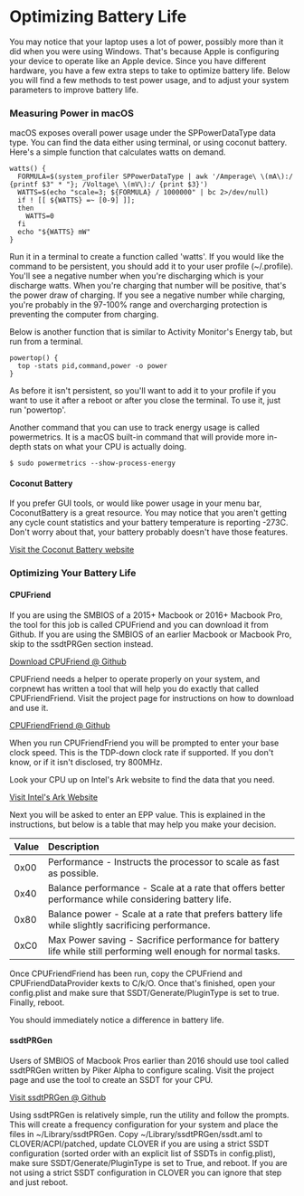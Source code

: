 # Optimizing Battery Life

You may notice that your laptop uses a lot of power, possibly more than it did when you were using Windows.  That's because Apple is configuring your device to operate like an Apple device.  Since you have different hardware, you have a few extra steps to take to optimize battery life.  Below you will find a few methods to test power usage, and to adjust your system parameters to improve battery life.

### Measuring Power in macOS

macOS exposes overall power usage under the SPPowerDataType data type. You can find the data either using terminal, or using coconut battery. Here's a simple function that calculates watts on demand.

```text
watts() {
  FORMULA=$(system_profiler SPPowerDataType | awk '/Amperage\ \(mA\):/ {printf $3" * "}; /Voltage\ \(mV\):/ {print $3}')
  WATTS=$(echo "scale=3; ${FORMULA} / 1000000" | bc 2>/dev/null)
  if ! [[ ${WATTS} =~ [0-9] ]];
  then
    WATTS=0
  fi
  echo "${WATTS} mW"
}
```

Run it in a terminal to create a function called 'watts'.  If you would like the command to be persistent, you should add it to your user profile \(~/.profile\).  You'll see a negative number when you're discharging which is your discharge watts.  When you're charging that number will be positive, that's the power draw of charging.  If you see a negative number while charging, you're probably in the 97-100% range and overcharging protection is preventing the computer from charging.

Below is another function that is similar to Activity Monitor's Energy tab, but run from a terminal.

```text
powertop() {
  top -stats pid,command,power -o power
}
```

As before it isn't persistent, so you'll want to add it to your profile if you want to use it after a reboot or after you close the terminal.  To use it, just run 'powertop'.

Another command that you can use to track energy usage is called powermetrics.  It is a macOS built-in command that will provide more in-depth stats on what your CPU is actually doing.

```text
$ sudo powermetrics --show-process-energy
```

#### Coconut Battery

If you prefer GUI tools, or would like power usage in your menu bar, CoconutBattery is a great resource.  You may notice that you aren't getting any cycle count statistics and your battery temperature is reporting -273C.  Don't worry about that, your battery probably doesn't have those features.  

[Visit the Coconut Battery website](https://www.coconut-flavour.com/coconutbattery/)

### Optimizing Your Battery Life

#### CPUFriend

If you are using the SMBIOS of a 2015+ Macbook or 2016+ Macbook Pro, the tool for this job is called CPUFriend and you can download it from Github.  If you are using the SMBIOS of an earlier Macbook or Macbook Pro, skip to the ssdtPRGen section instead.

[Download CPUFriend @ Github](https://github.com/acidanthera/CPUFriend)

CPUFriend needs a helper to operate properly on your system, and corpnewt has written a tool that will help you do exactly that called CPUFriendFriend.  Visit the project page for instructions on how to download and use it.

[CPUFriendFriend @ Github](https://github.com/corpnewt/CPUFriendFriend)

When you run CPUFriendFriend you will be prompted to enter your base clock speed.  This is the TDP-down clock rate if supported.  If you don't know, or if it isn't disclosed, try 800MHz.

Look your CPU up on Intel's Ark website to find the data that you need.

[Visit Intel's Ark Website](https://ark.intel.com/content/www/us/en/ark.html#@Processors)

Next you will be asked to enter an EPP value.  This is explained in the instructions, but below is a table that may help you make your decision.

| Value | Description |
| :--- | :--- |
| 0x00    | Performance - Instructs the processor to scale as fast as possible. |
| 0x40  | Balance performance - Scale at a rate that offers better performance while considering battery life. |
| 0x80  | Balance power - Scale at a rate that prefers battery life while slightly sacrificing performance. |
| 0xC0  | Max Power saving - Sacrifice performance for battery life while still performing well enough for normal tasks. |

Once CPUFriendFriend has been run, copy the CPUFriend and CPUFriendDataProvider kexts to C/k/O.  Once that's finished, open your config.plist and make sure that SSDT/Generate/PluginType is set to true.  Finally, reboot.

You should immediately notice a difference in battery life.

#### ssdtPRGen

Users of SMBIOS of Macbook Pros earlier than 2016 should use tool called ssdtPRGen written by Piker Alpha to configure scaling.  Visit the project page and use the tool to create an SSDT for your CPU.

[Visit ssdtPRGen @ Github](https://github.com/Piker-Alpha/ssdtPRGen.sh)

Using ssdtPRGen is relatively simple, run the utility and follow the prompts.  This will create a frequency configuration for your system and place the files in ~/Library/ssdtPRGen.  Copy ~/Library/ssdtPRGen/ssdt.aml to CLOVER/ACPI/patched, update CLOVER if you are using a strict SSDT configuration \(sorted order with an explicit list of SSDTs in config.plist\), make sure SSDT/Generate/PluginType is set to True, and reboot.  If you are not using a strict SSDT configuration in CLOVER you can ignore that step and just reboot.

